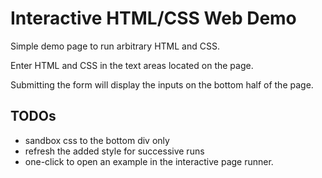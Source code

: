 Interactive HTML/CSS Web Demo
===================

Simple demo page to run arbitrary HTML and CSS.

Enter HTML and CSS in the text areas located on the page. 

Submitting the form will display the inputs on the bottom half of the page.

## TODOs ##
* sandbox css to the bottom div only
* refresh the added style for successive runs
* one-click to open an example in the interactive page runner.

